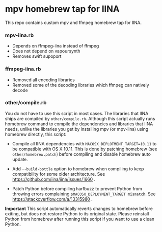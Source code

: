 # mpv homebrew tap for IINA

This repo contains custom mpv and ffmpeg homebrew tap for IINA.

### mpv-iina.rb
- Depends on ffmpeg-iina instead of ffmpeg
- Does not depend on vapoursynth
- Removes swift supoport

### ffmpeg-iina.rb
- Removed all encoding libraries
- Removed some of the decoding libraries which ffmpeg can natively decode

### other/compile.rb
You do not have to use this script in most cases. The libraries that IINA ships are compiled by `other/compile.rb`. Although this script actually runs homebrew command to compile the dependencies and libraries that IINA needs, unlike the libraries you get by installing mpv (or mpv-iina) using homebrew directly, this script:

- Compile all IINA dependencies with `MACOSX_DEPLOTMENT_TARGET=10.11` to be compatible with OS X 10.11. This is done by patching homebrew (see `other/homebrew.patch`) before compiling and disable homebrew auto update.
- Add `--build-bottle` option to homebrew when compiling to keep compatibility for some older architecture. See https://github.com/iina/iina/issues/1660 .

- Patch Python before compiling harfbuzz to prevent Python from throwing errors complaining `$MACOSX_DEPLOYMENT_TARGET mismatch`. See https://stackoverflow.com/a/13315980 .

**Important** This script automatically reverts changes to homebrew before exiting, but does not restore Python to its original state. Please reinstall Python from homebrew after running this script if you want to use a clean Python.
